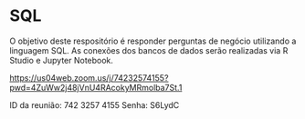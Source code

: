 # SQL
O objetivo deste respositório é responder perguntas de negócio utilizando a linguagem SQL. As conexões dos bancos de dados serão realizadas via R Studio e Jupyter Notebook.


https://us04web.zoom.us/j/74232574155?pwd=4ZuWw2j48jVnU4RAcokyMRmolba7St.1

ID da reunião: 742 3257 4155
Senha: S6LydC

